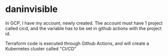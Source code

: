 # daninvisible

In GCP, I have my account, newly created. The account must have 1 project called cicd, and the variable has to be set in github actions with the project id.

Terraform code is executed through Github Actions, and will create a Kubernetes cluster called "CI/CD" 
